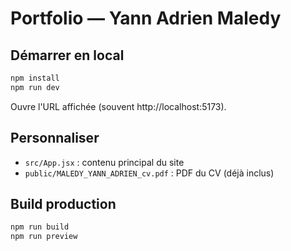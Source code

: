 # Portfolio — Yann Adrien Maledy

## Démarrer en local
```bash
npm install
npm run dev
```
Ouvre l'URL affichée (souvent http://localhost:5173).

## Personnaliser
- `src/App.jsx` : contenu principal du site
- `public/MALEDY_YANN_ADRIEN_cv.pdf` : PDF du CV (déjà inclus)

## Build production
```bash
npm run build
npm run preview
```
